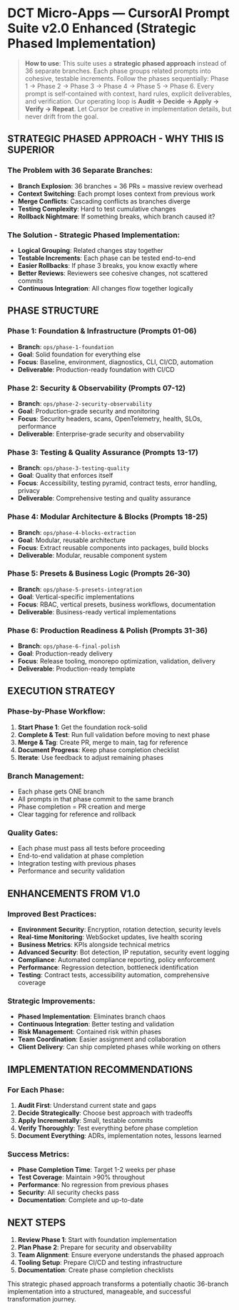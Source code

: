 # DCT Micro‑Apps — CursorAI Prompt Suite v2.0 Enhanced (Strategic Phased Implementation)

> **How to use**: This suite uses a **strategic phased approach** instead of 36 separate branches. Each phase groups related prompts into cohesive, testable increments. Follow the phases sequentially: Phase 1 → Phase 2 → Phase 3 → Phase 4 → Phase 5 → Phase 6. Every prompt is self‑contained with context, hard rules, explicit deliverables, and verification. Our operating loop is **Audit → Decide → Apply → Verify → Repeat**. Let Cursor be creative in implementation details, but never drift from the goal.

## **STRATEGIC PHASED APPROACH - WHY THIS IS SUPERIOR**

### **The Problem with 36 Separate Branches:**

- **Branch Explosion**: 36 branches = 36 PRs = massive review overhead
- **Context Switching**: Each prompt loses context from previous work
- **Merge Conflicts**: Cascading conflicts as branches diverge
- **Testing Complexity**: Hard to test cumulative changes
- **Rollback Nightmare**: If something breaks, which branch caused it?

### **The Solution - Strategic Phased Implementation:**

- **Logical Grouping**: Related changes stay together
- **Testable Increments**: Each phase can be tested end-to-end
- **Easier Rollbacks**: If phase 3 breaks, you know exactly where
- **Better Reviews**: Reviewers see cohesive changes, not scattered commits
- **Continuous Integration**: All changes flow together logically

## **PHASE STRUCTURE**

### **Phase 1: Foundation & Infrastructure** (Prompts 01-06)

- **Branch**: `ops/phase-1-foundation`
- **Goal**: Solid foundation for everything else
- **Focus**: Baseline, environment, diagnostics, CLI, CI/CD, automation
- **Deliverable**: Production-ready foundation with CI/CD

### **Phase 2: Security & Observability** (Prompts 07-12)

- **Branch**: `ops/phase-2-security-observability`
- **Goal**: Production-grade security and monitoring
- **Focus**: Security headers, scans, OpenTelemetry, health, SLOs, performance
- **Deliverable**: Enterprise-grade security and observability

### **Phase 3: Testing & Quality Assurance** (Prompts 13-17)

- **Branch**: `ops/phase-3-testing-quality`
- **Goal**: Quality that enforces itself
- **Focus**: Accessibility, testing pyramid, contract tests, error handling, privacy
- **Deliverable**: Comprehensive testing and quality assurance

### **Phase 4: Modular Architecture & Blocks** (Prompts 18-25)

- **Branch**: `ops/phase-4-blocks-extraction`
- **Goal**: Modular, reusable architecture
- **Focus**: Extract reusable components into packages, build blocks
- **Deliverable**: Modular, reusable component system

### **Phase 5: Presets & Business Logic** (Prompts 26-30)

- **Branch**: `ops/phase-5-presets-integration`
- **Goal**: Vertical-specific implementations
- **Focus**: RBAC, vertical presets, business workflows, documentation
- **Deliverable**: Business-ready vertical implementations

### **Phase 6: Production Readiness & Polish** (Prompts 31-36)

- **Branch**: `ops/phase-6-final-polish`
- **Goal**: Production-ready delivery
- **Focus**: Release tooling, monorepo optimization, validation, delivery
- **Deliverable**: Production-ready template

## **EXECUTION STRATEGY**

### **Phase-by-Phase Workflow:**

1. **Start Phase 1**: Get the foundation rock-solid
2. **Complete & Test**: Run full validation before moving to next phase
3. **Merge & Tag**: Create PR, merge to main, tag for reference
4. **Document Progress**: Keep phase completion checklist
5. **Iterate**: Use feedback to adjust remaining phases

### **Branch Management:**

- Each phase gets ONE branch
- All prompts in that phase commit to the same branch
- Phase completion = PR creation and merge
- Clear tagging for reference and rollback

### **Quality Gates:**

- Each phase must pass all tests before proceeding
- End-to-end validation at phase completion
- Integration testing with previous phases
- Performance and security validation

## **ENHANCEMENTS FROM V1.0**

### **Improved Best Practices:**

- **Environment Security**: Encryption, rotation detection, security levels
- **Real-time Monitoring**: WebSocket updates, live health scoring
- **Business Metrics**: KPIs alongside technical metrics
- **Advanced Security**: Bot detection, IP reputation, security event logging
- **Compliance**: Automated compliance reporting, policy enforcement
- **Performance**: Regression detection, bottleneck identification
- **Testing**: Contract tests, accessibility automation, comprehensive coverage

### **Strategic Improvements:**

- **Phased Implementation**: Eliminates branch chaos
- **Continuous Integration**: Better testing and validation
- **Risk Management**: Contained risk within phases
- **Team Coordination**: Easier assignment and collaboration
- **Client Delivery**: Can ship completed phases while working on others

## **IMPLEMENTATION RECOMMENDATIONS**

### **For Each Phase:**

1. **Audit First**: Understand current state and gaps
2. **Decide Strategically**: Choose best approach with tradeoffs
3. **Apply Incrementally**: Small, testable commits
4. **Verify Thoroughly**: Test everything before phase completion
5. **Document Everything**: ADRs, implementation notes, lessons learned

### **Success Metrics:**

- **Phase Completion Time**: Target 1-2 weeks per phase
- **Test Coverage**: Maintain >90% throughout
- **Performance**: No regression from previous phases
- **Security**: All security checks pass
- **Documentation**: Complete and up-to-date

## **NEXT STEPS**

1. **Review Phase 1**: Start with foundation implementation
2. **Plan Phase 2**: Prepare for security and observability
3. **Team Alignment**: Ensure everyone understands the phased approach
4. **Tooling Setup**: Prepare CI/CD and testing infrastructure
5. **Documentation**: Create phase completion checklists

This strategic phased approach transforms a potentially chaotic 36-branch implementation into a structured, manageable, and successful transformation journey.
